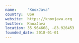 ```yaml
---
name:     "KnoxJava"
country:  USA
website:  https://knoxjava.org
twitter:  KnoxJava
location: 35.964668, -83.926453
founded_date: 2018-01-01
---
```

